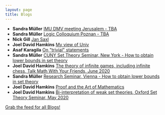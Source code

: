 ```yaml
---
layout: page
title: Blogs
---
```


* **Sandra Müller** [IMU DMV meeting Jerusalem - TBA](https://muellersandra.github.io/upcomingtalk/talk/invconftalk/draft/2020/05/15/TalkIMUDMV.html)
* **Sandra Müller** [Logic Colloquium Poznan - TBA](https://muellersandra.github.io/upcomingtalk/talk/invconftalk/draft/2020/05/15/TalkLogicColloquiumPoznan.html)
* **Nick Gill** [Jan Saxl](https://nickpgill.github.io/jan-saxl)
* **Joel David Hamkins** [My view of Univ](http://jdh.hamkins.org/my-view-of-univ/)
* **Asaf Karagila** [On "trivial" statements](http://karagila.org/2020/on-trivial-statements/)
* **Sandra Müller** [CUNY Set Theory Seminar, New York - How to obtain lower bounds in set theory](https://muellersandra.github.io/upcomingtalk/talk/invsemtalk/2020/05/08/TalkCUNY.html)
* **Joel David Hamkins** [The theory of infinite games, including infinite chess, Talk Math With Your Friends, June 2020](http://jdh.hamkins.org/theory-of-infinite-games-tmwyf-june-2020/)
* **Sandra Müller** [Research Seminar, Vienna - How to obtain lower bounds in set theory](https://muellersandra.github.io/upcomingtalk/talk/semtalk/othertalk/2020/04/30/TalkVienna.html)
* **Joel David Hamkins** [Proof and the Art of Mathematics](http://jdh.hamkins.org/proof-and-the-art-of-mathematics/)
* **Joel David Hamkins** [Bi-interpretation of weak set theories, Oxford Set Theory Seminar, May 2020](http://jdh.hamkins.org/bi-interpretation-of-weak-set-theories-oxford-set-theory-seminar-may-2020/)

[Grab the feed for all Blogs!](Blogs.xml)
